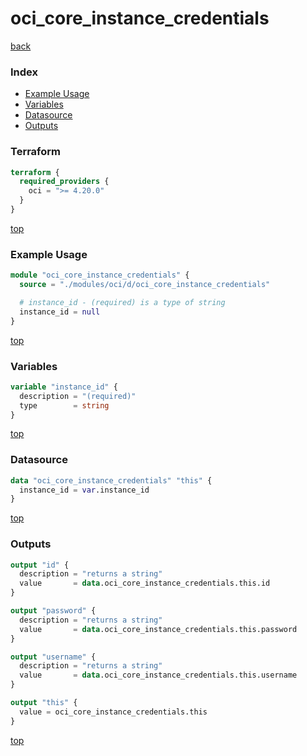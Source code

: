 # oci_core_instance_credentials

[back](../oci.md)

### Index

- [Example Usage](#example-usage)
- [Variables](#variables)
- [Datasource](#datasource)
- [Outputs](#outputs)

### Terraform

```terraform
terraform {
  required_providers {
    oci = ">= 4.20.0"
  }
}
```

[top](#index)

### Example Usage

```terraform
module "oci_core_instance_credentials" {
  source = "./modules/oci/d/oci_core_instance_credentials"

  # instance_id - (required) is a type of string
  instance_id = null
}
```

[top](#index)

### Variables

```terraform
variable "instance_id" {
  description = "(required)"
  type        = string
}
```

[top](#index)

### Datasource

```terraform
data "oci_core_instance_credentials" "this" {
  instance_id = var.instance_id
}
```

[top](#index)

### Outputs

```terraform
output "id" {
  description = "returns a string"
  value       = data.oci_core_instance_credentials.this.id
}

output "password" {
  description = "returns a string"
  value       = data.oci_core_instance_credentials.this.password
}

output "username" {
  description = "returns a string"
  value       = data.oci_core_instance_credentials.this.username
}

output "this" {
  value = oci_core_instance_credentials.this
}
```

[top](#index)